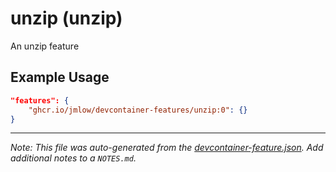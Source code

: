 
# unzip (unzip)

An unzip feature

## Example Usage

```json
"features": {
    "ghcr.io/jmlow/devcontainer-features/unzip:0": {}
}
```





---

_Note: This file was auto-generated from the [devcontainer-feature.json](https://github.com/jmlow/devcontainer-features/blob/main/src/unzip/devcontainer-feature.json).  Add additional notes to a `NOTES.md`._
